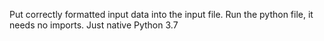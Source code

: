 Put correctly formatted input data into the input file.
Run the python file, it needs no imports. Just native Python 3.7
